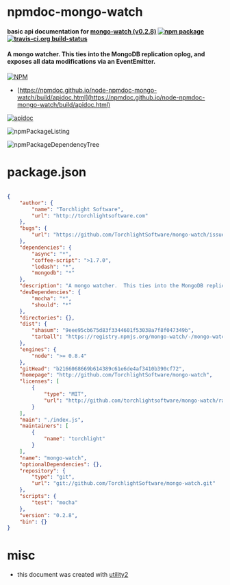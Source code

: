 # npmdoc-mongo-watch

#### basic api documentation for  [mongo-watch (v0.2.8)](http://github.com/TorchlightSoftware/mongo-watch)  [![npm package](https://img.shields.io/npm/v/npmdoc-mongo-watch.svg?style=flat-square)](https://www.npmjs.org/package/npmdoc-mongo-watch) [![travis-ci.org build-status](https://api.travis-ci.org/npmdoc/node-npmdoc-mongo-watch.svg)](https://travis-ci.org/npmdoc/node-npmdoc-mongo-watch)

#### A mongo watcher.  This ties into the MongoDB replication oplog, and exposes all data modifications via an EventEmitter.

[![NPM](https://nodei.co/npm/mongo-watch.png?downloads=true&downloadRank=true&stars=true)](https://www.npmjs.com/package/mongo-watch)

- [https://npmdoc.github.io/node-npmdoc-mongo-watch/build/apidoc.html](https://npmdoc.github.io/node-npmdoc-mongo-watch/build/apidoc.html)

[![apidoc](https://npmdoc.github.io/node-npmdoc-mongo-watch/build/screenCapture.buildCi.browser.%252Ftmp%252Fbuild%252Fapidoc.html.png)](https://npmdoc.github.io/node-npmdoc-mongo-watch/build/apidoc.html)

![npmPackageListing](https://npmdoc.github.io/node-npmdoc-mongo-watch/build/screenCapture.npmPackageListing.svg)

![npmPackageDependencyTree](https://npmdoc.github.io/node-npmdoc-mongo-watch/build/screenCapture.npmPackageDependencyTree.svg)



# package.json

```json

{
    "author": {
        "name": "Torchlight Software",
        "url": "http://torchlightsoftware.com"
    },
    "bugs": {
        "url": "https://github.com/TorchlightSoftware/mongo-watch/issues"
    },
    "dependencies": {
        "async": "*",
        "coffee-script": ">1.7.0",
        "lodash": "*",
        "mongodb": "*"
    },
    "description": "A mongo watcher.  This ties into the MongoDB replication oplog, and exposes all data modifications via an EventEmitter.",
    "devDependencies": {
        "mocha": "*",
        "should": "*"
    },
    "directories": {},
    "dist": {
        "shasum": "9eee95cb675d83f3344601f53038a7f8f047349b",
        "tarball": "https://registry.npmjs.org/mongo-watch/-/mongo-watch-0.2.8.tgz"
    },
    "engines": {
        "node": ">= 0.8.4"
    },
    "gitHead": "b2166068669b614389c61e6de4af3410b390cf72",
    "homepage": "http://github.com/TorchlightSoftware/mongo-watch",
    "licenses": [
        {
            "type": "MIT",
            "url": "http://github.com/torchlightsoftware/mongo-watch/raw/master/LICENSE"
        }
    ],
    "main": "./index.js",
    "maintainers": [
        {
            "name": "torchlight"
        }
    ],
    "name": "mongo-watch",
    "optionalDependencies": {},
    "repository": {
        "type": "git",
        "url": "git://github.com/TorchlightSoftware/mongo-watch.git"
    },
    "scripts": {
        "test": "mocha"
    },
    "version": "0.2.8",
    "bin": {}
}
```



# misc
- this document was created with [utility2](https://github.com/kaizhu256/node-utility2)
